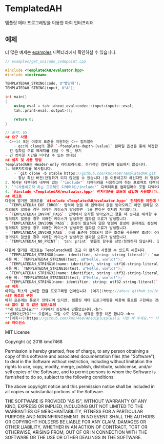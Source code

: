 # TemplatedAH
템플릿 메타 프로그래밍을 이용한 아희 인터프리터
## 예제
더 많은 예제는 [examples](https://github.com/kmc7468/TemplatedAH/tree/master/examples) 디렉터리에서 확인하실 수 있습니다.
```cpp
// examples/get_unicode_codepoint.cpp

#include <TemplatedAH/evaluator.hpp>
#include <iostream>

TEMPLATEDAH_STRING(code, U"밯망희");
TEMPLATEDAH_STRING(input, U"A");

int main()
{
	using eval = tah::aheui_eval<code>::input<input>::eval;
	tah::print<eval::output>();

	return 0;
}

// 출력: 65
## 요구 사항
- C++14 또는 이후의 표준을 지원하는 C++ 컴파일러
	- gcc와 clang의 경우 `-ftemplate-depth-{value}` 컴파일 옵션을 통해 복잡한 아희 코드도 실행시킬 수 있습니다.
- 긴 컴파일 오류 메세지를 읽을 수 있는 용기
- 긴 컴파일 시간을 버텨낼 수 있는 인내심
## 설치 및 사용 방법
TemplatedAH는 Header-only 라이브러리로, 추가적인 컴파일이 필요하지 않습니다.
1. 레포지토리를 복사합니다.
	- `git clone -b stable https://github.com/kmc7468/TemplatedAH.git` 명령어로 복사할 수 있습니다.
	- 항상 최신 버전(안정화가 되지 않았을 수 있습니다.)을 이용하고자 하신다면 위 명령에서 `-b stable`을 삭제하시면 됩니다.
2. 복사된 디렉터리 내부에 있는 `"include"` 디렉터리를 사용하고자 하는 프로젝트 디렉터리 안으로 복사합니다.
3. `"(사용하고자 하는 프로젝트 디렉터리)/include"` 디렉터리를 컴파일러의 포함 디렉터리로 설정합니다.
4. `#include <TemplatedAH/evaluator.hpp>` 전처리문을 코드에 삽입해 사용합니다.
## 매크로
다음에 열거된 매크로를 `#include <TemplatedAH/evaluator.hpp>` 전처리문 이전에 정의하면 특정 상황에서 특수한 동작을 유도할 수 있습니다.
- `TEMPLATEDAH_EOF_ERROR`: 입력이 없을 때 입력에서 값을 받아오려고 하면 컴파일 오류를 발생시킵니다.<br>
정의되지 않았을 경우 이러한 케이스가 발생하면 -1을 받아온 것처럼 처리합니다.
- `TEMPLATEDAH_INVFMT_PASS`: 입력에서 숫자를 받아오려고 했을 때 숫자로 해석할 수 없는 값이면(EOF 제외) -1을 받아온 것처럼 처리합니다. 입력을 읽지는 않습니다.<br>
정의되지 않았을 경우 이러한 케이스가 발생하면 컴파일 오류가 발생합니다.
- `TEMPLATEDAH_INVJONG_PASS`: 종성이 필요하지 않은 명령에 종성이 존재해도 종성이 없는 것처럼 처리합니다.<br>
정의되지 않았을 경우 이러한 케이스가 발생하면 컴파일 오류가 발생합니다.
- `TEMPLATEDAH_INVCHO_PASS`: 아희 표준에 정의되지 않은 초성을 사용하면 초성이 ㅇ인 것처럼 처리합니다.<br>
정의되지 않았을 경우 이러한 케이스가 발생하면 컴파일 오류가 발생합니다.
- `TEMPLATEDAH_NO_PRINT`: `tah::print` 템플릿 함수를 선언/정의하지 않습니다. 코드의 이식성을 높일 수 있습니다.

다음에 열거된 매크로는 TemplatedAH를 조금 더 편하게 사용할 수 있도록 해줍니다.
- `TEMPLATEDAH_STRING8(name: identifier, string: string-literal)`: `name`이라는 이름을 가진 TemplatedAH에서 인식할 수 있는 멀티 바이트 문자열 구조체를 만듭니다. UTF-8을 사용할 것을 권장합니다.<br>
사용 예: `TEMPLATEDAH_STRING8(test, u8"Hello, world!");`
- `TEMPLATEDAH_STRING16(name: identifier, string: utf16-string-literal)`: `name`이라는 이름을 가진 TemplatedAH에서 인식할 수 있는 UTF-16 문자열 구조체를 만듭니다.<br>
사용 예: `TEMPLATEDAH_STRING16(test, u"Hello, world!");`
- `TEMPLATEDAH_STRING32(name: identifier, string: utf32-string-literal)`: `name`이라는 이름을 가진 TemplatedAH에서 인식할 수 있는 UTF-32 문자열 구조체를 만듭니다.<br>
사용 예: `TEMPLATEDAH_STRING32(test, U"Hello, world!");`
- `TEMPLATEDAH_STRING(name: identifier, string: utf32-string-literal)`: `TEMPLATEDAH_STRING32` 매크로와 같습니다.
## 아희
아희는 최초의 난해한 한글 프로그래밍 언어입니다. [여기](http://aheui.github.io/introduction.ko)에서 아희의 소개, 표준, 예제 코드를 확인하실 수 있습니다.
### 통로의 구현
아희 표준에는 통로가 정의되어 있지만, 템플릿 메타 프로그래밍을 이용해 통로를 구현하는 것은 의미가 전혀 없는 것으로 판단되어 스택처럼 동작하도록 구현하였습니다. 통로를 스택이라 생각하시고 사용하시면 됩니다.
## 많이 할 것 같은 질문/요청
**왜 만드셨나요?** 기차에서 심심해서 만들었습니다.<br>
**변태이신가요?** 요즘에는 그럴 수도 있다는 생각을 종종 하곤 합니다.<br>
**[아희++](https://github.com/kmc7468/Aheuiplusplus)도 지원 해 주세요.** 다음에 기차를 탔을 때 심심하면 확장해 보겠습니다. 앞으론 기차를 안 타야겠네요.
## 라이선스
```
MIT License

Copyright (c) 2018 kmc7468

Permission is hereby granted, free of charge, to any person obtaining a copy
of this software and associated documentation files (the "Software"), to deal
in the Software without restriction, including without limitation the rights
to use, copy, modify, merge, publish, distribute, sublicense, and/or sell
copies of the Software, and to permit persons to whom the Software is
furnished to do so, subject to the following conditions:

The above copyright notice and this permission notice shall be included in all
copies or substantial portions of the Software.

THE SOFTWARE IS PROVIDED "AS IS", WITHOUT WARRANTY OF ANY KIND, EXPRESS OR
IMPLIED, INCLUDING BUT NOT LIMITED TO THE WARRANTIES OF MERCHANTABILITY,
FITNESS FOR A PARTICULAR PURPOSE AND NONINFRINGEMENT. IN NO EVENT SHALL THE
AUTHORS OR COPYRIGHT HOLDERS BE LIABLE FOR ANY CLAIM, DAMAGES OR OTHER
LIABILITY, WHETHER IN AN ACTION OF CONTRACT, TORT OR OTHERWISE, ARISING FROM,
OUT OF OR IN CONNECTION WITH THE SOFTWARE OR THE USE OR OTHER DEALINGS IN THE
SOFTWARE.
```